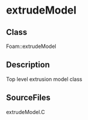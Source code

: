 # extrudeModel 
## Class
Foam::extrudeModel

## Description
Top level extrusion model class

## SourceFiles
extrudeModel.C

